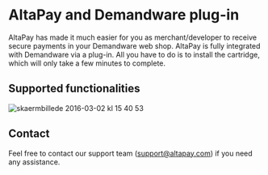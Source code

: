 # AltaPay and Demandware plug-in

AltaPay has made it much easier for you as merchant/developer to receive secure payments in your Demandware web shop. AltaPay is fully integrated with Demandware via a plug-in. All you have to do is to install the cartridge, which will only take a few minutes to complete.

## Supported functionalities
![skaermbillede 2016-03-02 kl 15 40 53](https://cloud.githubusercontent.com/assets/17084032/13463590/3a5c9f9c-e08d-11e5-8fd1-9fc9a7fca443.png)

## Contact
Feel free to contact our support team (support@altapay.com) if you need any assistance.
